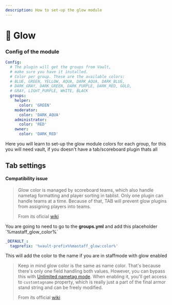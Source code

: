 ```yaml
---
description: How to set-up the glow module
---
```


# 🔆 Glow

### Config  of the module

```yaml
Config:
  # The plugin will get the groups from Vault,
  # make sure you have it installed.
  # Color per group. These are the available colors:
  # BLUE, GREEN, YELLOW, AQUA, DARK_AQUA, DARK_BLUE,
  # DARK_GRAY, DARK_GREEN, DARK_PURPLE, DARK_RED, GOLD,
  # GRAY, LIGHT_PURPLE, WHITE, BLACK
  groups:
    helper:
      color: 'GREEN'
    moderator:
      color: 'DARK_AQUA'
    administrator:
      color: 'RED'
    owner:
      color: 'DARK_RED'
```

Here you will learn to set-up the glow module colors for each group, for this you will need vault, if you doesn't have a tab/scoreboard plugin thats all

## Tab settings

#### Compatibility issue

> Glow color is managed by scoreboard teams, which also handle nametag formatting and player sorting in tablist. Only one plugin can handle teams at a time. Because of that, TAB will prevent glow plugins from assigning players into teams.
>
>
>
> From its oficial [wiki](https://github.com/NEZNAMY/TAB/wiki/How-to-make-TAB-compatible-with-glow-plugins#reason-for-compatibility-issue)

You are going to need to go to the **groups.yml** and add this placeholder \`%mastaff\_glow\_color%\`

```yaml
_DEFAULT_:
  tagprefix: '%vault-prefix%%mastaff_glow:color%'
```

This will add the color to the name if you are in staffmode with glow enabled

> Keep in mind glow color is the same as name color. That's because there's only one field handling both values. However, you can bypass this with [Unlimited nametag mode](https://github.com/NEZNAMY/TAB/wiki/Feature-guide:-Unlimited-nametag-mode). When enabling it, you'll get access to `customtagname` property, which is really just a part of the final armor stand string and can be freely modified.
>
>
>
> From its official [wiki](https://github.com/NEZNAMY/TAB/wiki/How-to-make-TAB-compatible-with-glow-plugins#solution)



